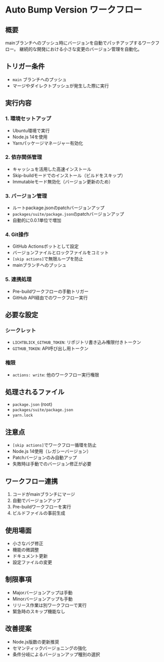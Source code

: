 # Auto Bump Version ワークフロー

## 概要

mainブランチへのプッシュ時にバージョンを自動でパッチアップするワークフロー。
継続的な開発における小さな変更のバージョン管理を自動化。

## トリガー条件

- `main` ブランチへのプッシュ
- マージやダイレクトプッシュが発生した際に実行

## 実行内容

### 1. 環境セットアップ

- Ubuntu環境で実行
- Node.js 14を使用
- Yarnパッケージマネージャー有効化

### 2. 依存関係管理

- キャッシュを活用した高速インストール
- Skip-buildモードでのインストール（ビルドをスキップ）
- Immutableモード無効化（バージョン更新のため）

### 3. バージョン管理

- ルートpackage.jsonのpatchバージョンアップ
- `packages/suite/package.json`のpatchバージョンアップ
- 自動的に0.0.1単位で増加

### 4. Git操作

- GitHub Actionsボットとして設定
- バージョンファイルとロックファイルをコミット
- `[skip actions]`で無限ループを防止
- mainブランチへのプッシュ

### 5. 連携処理

- Pre-buildワークフローの手動トリガー
- GitHub API経由でのワークフロー実行

## 必要な設定

### シークレット

- `LICHTBLICK_GITHUB_TOKEN`: リポジトリ書き込み権限付きトークン
- `GITHUB_TOKEN`: API呼び出し用トークン

### 権限

- `actions: write`: 他のワークフロー実行権限

## 処理されるファイル

- `package.json` (root)
- `packages/suite/package.json`
- `yarn.lock`

## 注意点

- `[skip actions]`でワークフロー循環を防止
- Node.js 14使用（レガシーバージョン）
- Patchバージョンのみ自動アップ
- 失敗時は手動でのバージョン修正が必要

## ワークフロー連携

1. コードがmainブランチにマージ
2. 自動でバージョンアップ
3. Pre-buildワークフローを実行
4. ビルドファイルの事前生成

## 使用場面

- 小さなバグ修正
- 機能の微調整
- ドキュメント更新
- 設定ファイルの変更

## 制限事項

- Majorバージョンアップは手動
- Minorバージョンアップも手動
- リリース作業は別ワークフローで実行
- 緊急時のスキップ機能なし

## 改善提案

- Node.js版数の更新推奨
- セマンティックバージョニングの強化
- 条件分岐によるバージョンアップ種別の選択
